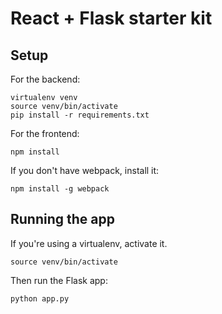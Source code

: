 
# React + Flask starter kit

## Setup

For the backend:

```
virtualenv venv
source venv/bin/activate
pip install -r requirements.txt
```

For the frontend:

```
npm install
```

If you don't have webpack, install it:

```
npm install -g webpack
```

## Running the app

If you're using a virtualenv, activate it.

```
source venv/bin/activate
```

Then run the Flask app:

```
python app.py
```

